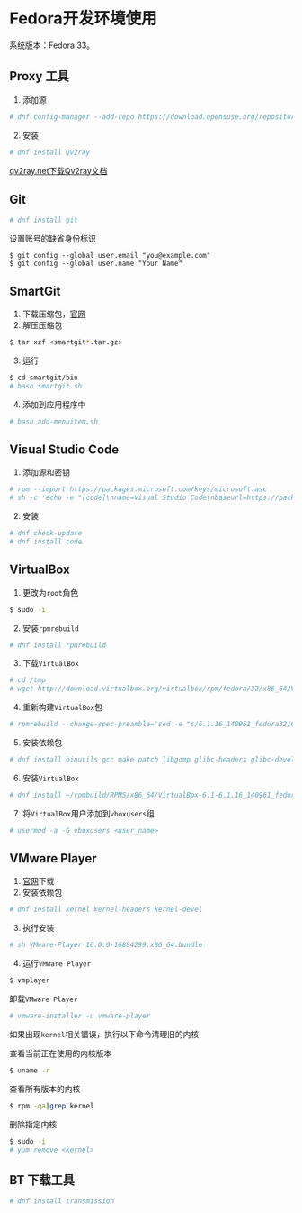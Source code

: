 # Fedora开发环境使用

系统版本：Fedora 33。

## Proxy 工具

1. 添加源

```bash
# dnf config-manager --add-repo https://download.opensuse.org/repositories/home:zzndb:Qv2ray/Fedora_33/home:zzndb:Qv2ray.repo
```

2. 安装

```bash
# dnf install Qv2ray
```

[qv2ray.net下载Qv2ray文档](https://qv2ray.net/getting-started/step1.html#opensuse-fedora-centos)

## Git

```bash
# dnf install git
```

设置账号的缺省身份标识

```
$ git config --global user.email "you@example.com"
$ git config --global user.name "Your Name"
```

## SmartGit

1. 下载压缩包，[官网](https://www.syntevo.com/smartgit/download/)
2. 解压压缩包

```bash
$ tar xzf <smartgit*.tar.gz>
```

3. 运行

```bash
$ cd smartgit/bin
# bash smartgit.sh
```

4. 添加到应用程序中

```bash
# bash add-menuitem.sh
```

## Visual Studio Code

1. 添加源和密钥

```bash
# rpm --import https://packages.microsoft.com/keys/microsoft.asc
# sh -c 'echo -e "[code]\nname=Visual Studio Code\nbaseurl=https://packages.microsoft.com/yumrepos/vscode\nenabled=1\ngpgcheck=1\ngpgkey=https://packages.microsoft.com/keys/microsoft.asc" > /etc/yum.repos.d/vscode.repo'
```

2. 安装

```bash
# dnf check-update
# dnf install code
```

## VirtualBox

1. 更改为`root`角色

```bash
$ sudo -i
```

2. 安装`rpmrebuild`

```bash
# dnf install rpmrebuild
```

3. 下载`VirtualBox`

```bash
# cd /tmp
# wget http://download.virtualbox.org/virtualbox/rpm/fedora/32/x86_64/VirtualBox-6.1-6.1.16_140961_fedora32-1.x86_64.rpm
```

4. 重新构建`VirtualBox`包

```bash
# rpmrebuild --change-spec-preamble='sed -e "s/6.1.16_140961_fedora32/6.1.16_140961_fedora33/"' --change-spec-requires='sed -e "s/python(abi) = 3.8/python(abi) >= 3.8/"' --package VirtualBox-6.1-6.1.16_140961_fedora32-1.x86_64.rpm
```

5. 安装依赖包

```bash
# dnf install binutils gcc make patch libgomp glibc-headers glibc-devel kernel-headers kernel-devel dkms qt5-qtx11extras libxkbcommon
```

6. 安装`VirtualBox`

```bash
# dnf install ~/rpmbuild/RPMS/x86_64/VirtualBox-6.1-6.1.16_140961_fedora33-1.x86_64.rpm
```

7. 将`VirtualBox`用户添加到`vboxusers`组

```bash
# usermod -a -G vboxusers <user_name>
```

## VMware Player

1. [官网](https://www.vmware.com/products/workstation-player.html)下载
2. 安装依赖包

```bash
# dnf install kernel kernel-headers kernel-devel
```

3. 执行安装

```bash
# sh VMware-Player-16.0.0-16894299.x86_64.bundle
```

4. 运行`VMware Player`

```bash
$ vmplayer
```

卸载`VMware Player`

```bash
# vmware-installer -u vmware-player
```

如果出现`kernel`相关错误，执行以下命令清理旧的内核

查看当前正在使用的内核版本

```bash
$ uname -r
```

查看所有版本的内核

```bash
$ rpm -qa|grep kernel
```

删除指定内核

```bash
$ sudo -i
# yum remove <kernel>
```

## BT 下载工具

```bash
# dnf install transmission
```

